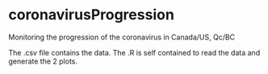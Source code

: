 # coronavirusProgression
Monitoring the progression of the coronavirus in Canada/US, Qc/BC

The .csv file contains the data. The .R is self contained to read the data and generate the 2 plots. 
